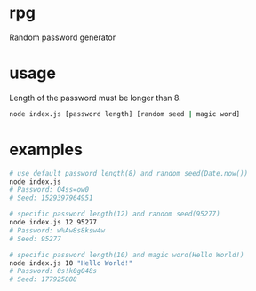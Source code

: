 # rpg
Random password generator

# usage

Length of the password must be longer than 8.

```bash
node index.js [password length] [random seed | magic word]
```

# examples
```bash
# use default password length(8) and random seed(Date.now())
node index.js
# Password: O4ss=ow0
# Seed: 1529397964951

# specific password length(12) and random seed(95277)
node index.js 12 95277
# Password: w%Aw8s8ksw4w
# Seed: 95277

# specific password length(10) and magic word(Hello World!)
node index.js 10 "Hello World!"
# Password: 0s!k0gO48s
# Seed: 177925888

```
